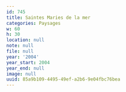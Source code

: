 ```yaml
---
id: 745
title: Saintes Maries de la mer
categories: Paysages
w: 60
h: 30
location: null
note: null
file: null
year: '2004'
year_start: 2004
year_end: null
image: null
uuid: 85a9b109-4495-49ef-a2b6-9e04fbc76bea
---
```


